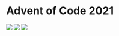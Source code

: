 # Advent of Code 2021
![](https://img.shields.io/badge/stars%20⭐-8-yellow) ![](https://img.shields.io/badge/day%20📅-5-blue) ![](https://img.shields.io/badge/days%20completed-4-red)
